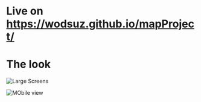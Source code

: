 # Live on https://wodsuz.github.io/mapProject/

# The look

![Large Screens](mapprojectfullscreen.png)

![MObile view](mapprojectiphone.png)
